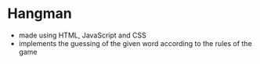 # Hangman
-	made using HTML, JavaScript and CSS
-	implements the guessing of the given word according to the rules of the game
